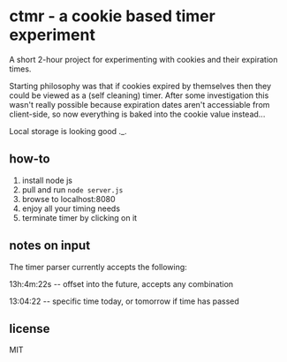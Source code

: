 ctmr - a cookie based timer experiment
=====================================

A short 2-hour project for experimenting with cookies
and their expiration times.

Starting philosophy was that if cookies expired by themselves then 
they could be viewed as a (self cleaning) timer. After some investigation
this wasn't really possible because expiration dates aren't accessiable from
client-side, so now everything is baked into the cookie value instead...

Local storage is looking good  ._.

how-to
------

1. install node js
2. pull and run `node server.js`
3. browse to localhost:8080
4. enjoy all your timing needs
5. terminate timer by clicking on it

notes on input
--------------
The timer parser currently accepts the following:

13h:4m:22s -- offset into the future, accepts any combination

13:04:22 -- specific time today, or tomorrow if time has passed

license
-------
MIT